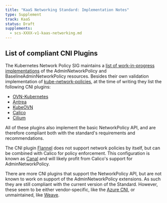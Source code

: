 ```yaml
---
title: "KaaS Networking Standard: Implementation Notes"
type: Supplement
track: KaaS
status: Draft
supplements:
  - scs-XXXX-v1-kaas-networking.md
---
```

## List of compliant CNI Plugins

The Kubernetes Network Policy SIG maintains a [list of work-in-progress implementations](https://network-policy-api.sigs.k8s.io/implementations/) of the AdminNetworkPolicy and BaselineAdminNetworkPolicy resources.
Besides their own validation implementation of [kube-network-policies](https://github.com/kubernetes-sigs/kube-network-policies), at the time of writing they list the following CNI plugins:

- [OVN-Kubernetes](https://github.com/ovn-org/ovn-kubernetes/)
- [Antrea](https://github.com/antrea-io/antrea/)
- [KubeOVN](https://github.com/kubeovn/kube-ovn)
- [Calico](https://github.com/projectcalico/calico)
- [Cilium](https://github.com/cilium/cilium)

All of these plugins also implement the basic NetworkPolicy API, and are therefore compliant both with the standard's requirements and recommendations.

The CNI plugin [Flannel](https://github.com/flannel-io/flannel) does not support network policies by itself, but can be combined with Calico for policy enforcement.
This configuration is known as [Canal](https://docs.tigera.io/calico/latest/getting-started/kubernetes/flannel/install-for-flannel) and will likely profit from Calico's support for AdminNetworkPolicy.

There are more CNI plugins that support the NetworkPolicy API, but are not known to work on support of the AdminNetworkPolicy extensions.
As such they are still compliant with the current version of the Standard.
However, these seem to be either vendor-specific, like the [Azure CNI](https://learn.microsoft.com/de-de/azure/aks/configure-azure-cni), or unmaintained, like [Weave](https://github.com/weaveworks/weave).

